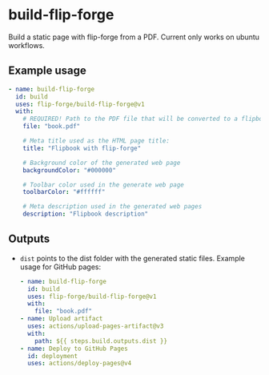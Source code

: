 # build-flip-forge

Build a static page with flip-forge from a PDF. Current only works on ubuntu workflows.

## Example usage

```yaml
- name: build-flip-forge
  id: build
  uses: flip-forge/build-flip-forge@v1
  with:
    # REQUIRED! Path to the PDF file that will be converted to a flipbook
    file: "book.pdf"

    # Meta title used as the HTML page title:
    title: "Flipbook with flip-forge"

    # Background color of the generated web page
    backgroundColor: "#000000"

    # Toolbar color used in the generate web page
    toolbarColor: "#ffffff"

    # Meta description used in the generated web pages
    description: "Flipbook description"
```

## Outputs

- `dist` points to the dist folder with the generated static files.
  Example usage for GitHub pages:
  ```yaml
  - name: build-flip-forge
    id: build
    uses: flip-forge/build-flip-forge@v1
    with:
      file: "book.pdf"
  - name: Upload artifact
    uses: actions/upload-pages-artifact@v3
    with:
      path: ${{ steps.build.outputs.dist }}
  - name: Deploy to GitHub Pages
    id: deployment
    uses: actions/deploy-pages@v4
  ```
